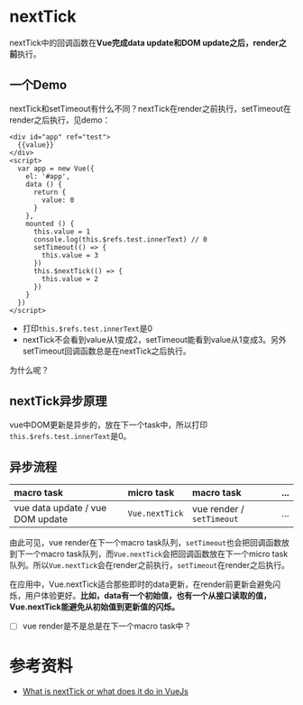 # nextTick

nextTick中的回调函数在**Vue完成data update和DOM update之后，render之前**执行。

## 一个Demo

nextTick和setTimeout有什么不同？nextTick在render之前执行，setTimeout在render之后执行，见demo：

    <div id="app" ref="test">
      {{value}}
    </div>
    <script>
      var app = new Vue({
        el: '#app',
        data () {
          return {
            value: 0
          }
        },
        mounted () {
          this.value = 1
          console.log(this.$refs.test.innerText) // 0
          setTimeout(() => {
            this.value = 3
          })
          this.$nextTick(() => {
            this.value = 2
          })
        }
      })
    </script>
    
* 打印`this.$refs.test.innerText`是0
* nextTick不会看到value从1变成2，setTimeout能看到value从1变成3。另外setTimeout回调函数总是在nextTick之后执行。

为什么呢？

## nextTick异步原理

vue中DOM更新是异步的，放在下一个task中，所以打印`this.$refs.test.innerText`是0。

## 异步流程

| **macro task** | **micro task** | **macro task** | ... |
| :--- | :--- | :--- | :--- |
| vue data update / vue DOM update | `Vue.nextTick` | vue render / `setTimeout` | ... |

由此可见，vue render在下一个macro task队列，`setTimeout`也会把回调函数放到下一个macro task队列，而`Vue.nextTick`会把回调函数放在下一个micro task队列。所以`Vue.nextTick`会在render之前执行，`setTimeout`在render之后执行。

在应用中，Vue.nextTick适合那些即时的data更新，在render前更新会避免闪烁，用户体验更好。**比如，data有一个初始值，也有一个从接口读取的值，Vue.nextTick能避免从初始值到更新值的闪烁。**

- [ ] vue render是不是总是在下一个macro task中？

# 参考资料

* [What is nextTick or what does it do in VueJs](https://stackoverflow.com/questions/47634258/what-is-nexttick-or-what-does-it-do-in-vuejs)